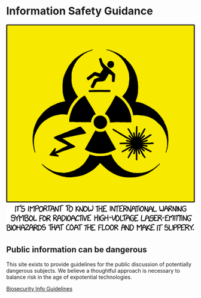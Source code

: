 # Information Safety Guidance

![image alt text](xkcd.png)

## Public information can be dangerous

This site exists to provide guidelines for the public discussion of potentially dangerous subjects. We believe a thoughtful approach is necessary to balance risk in the age of expotential technologies.

[Biosecurity Info Guidelines](https://informationsafety.org/biosecurity-info-guidelines)
